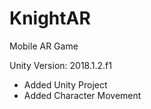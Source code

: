 # KnightAR
Mobile AR Game

Unity Version: 2018.1.2.f1

- Added Unity Project
- Added Character Movement

